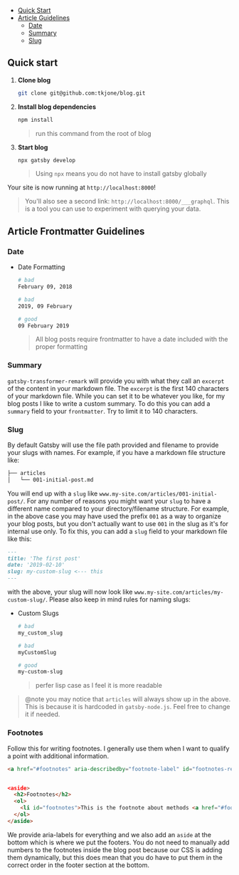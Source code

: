 - [Quick Start](#quick-start)
- [Article Guidelines](#article-frontmatter-guidelines)
  - [Date](#date)
  - [Summary](#summary)
  - [Slug](#slug)

## Quick start

1. **Clone blog**

   ```sh
   git clone git@github.com:tkjone/blog.git
   ```

1. **Install blog dependencies**

   ```sh
   npm install
   ```

   > run this command from the root of blog

1. **Start blog**

   ```sh
   npx gatsby develop
   ```

   > Using `npx` means you do not have to install gatsby globally

Your site is now running at `http://localhost:8000`!

> You'll also see a second link: `http://localhost:8000/___graphql`. This is a tool you can use to experiment with querying your data.

## Article Frontmatter Guidelines

### Date

- Date Formatting

  ```bash
  # bad
  February 09, 2018

  # bad
  2019, 09 February

  # good
  09 February 2019
  ```

  > All blog posts require frontmatter to have a date included with the proper formatting

### Summary

`gatsby-transformer-remark` will provide you with what they call an `excerpt` of the content in your markdown file. The `excerpt` is the first 140 characters of your markdown file. While you can set it to be whatever you like, for my blog posts I like to write a custom summary. To do this you can add a `summary` field to your `frontmatter`. Try to limit it to 140 characters.

### Slug

By default Gatsby will use the file path provided and filename to provide your slugs with names. For example, if you have a markdown file structure like:

```bash
├── articles
│   └── 001-initial-post.md
```

You will end up with a `slug` like `www.my-site.com/articles/001-initial-post/`. For any number of reasons you might want your `slug` to have a different name compared to your directory/filename structure. For example, in the above case you may have used the prefix `001` as a way to organize your blog posts, but you don't actually want to use `001` in the slug as it's for internal use only. To fix this, you can add a `slug` field to your markdown file like this:

```markdown
---
title: 'The first post'
date: '2019-02-10'
slug: my-custom-slug <--- this
---
```

with the above, your slug will now look like `www.my-site.com/articles/my-custom-slug/`. Please also keep in mind rules for naming slugs:

- Custom Slugs

  ```bash
  # bad
  my_custom_slug

  # bad
  myCustomSlug

  # good
  my-custom-slug
  ```

  > perfer lisp case as I feel it is more readable

> @note you may notice that `articles` will always show up in the above. This is because it is hardcoded in `gatsby-node.js`. Feel free to change it if needed.

### Footnotes

Follow this for writing footnotes. I generally use them when I want to qualify a point with additional information.

```html
<a href="#footnotes" aria-describedby="footnote-label" id="footnotes-ref">methods</a


<aside>
  <h2>Footnotes</h2>
  <ol>
    <li id="footnotes">This is the footnote about methods <a href="#footnotes-ref" aria-label="Back to content">↩</a></li>
  </ol>
</aside>
```

We provide aria-labels for everything and we also add an `aside` at the bottom which is where we put the footers. You do not need to manually add numbers to the footnotes inside the blog post because our CSS is adding them dynamically, but this does mean that you do have to put them in the correct order in the footer section at the bottom.
